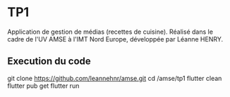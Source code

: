 # TP1

Application de gestion de médias (recettes de cuisine). 
Réalisé dans le cadre de l'UV AMSE à l'IMT Nord Europe, développée par Léanne HENRY. 

## Execution du code 
git clone https://github.com/leannehnr/amse.git
cd /amse/tp1
flutter clean
flutter pub get
flutter run



